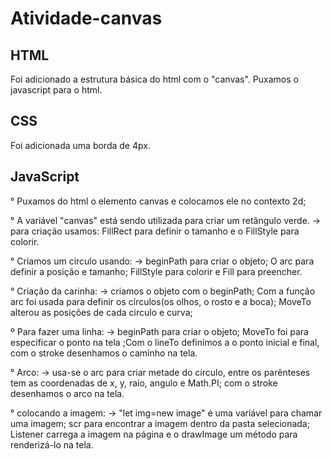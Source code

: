 # Atividade-canvas
## HTML
Foi adicionado a estrutura básica do html com o "canvas".
Puxamos o javascript para o html.
## CSS
Foi adicionada uma borda de 4px.
## JavaScript
° Puxamos do html o elemento canvas e colocamos ele no contexto 2d;

° A variável "canvas" está sendo utilizada para criar um retângulo verde.
    -> para criação usamos: FillRect para definir o tamanho e o FillStyle para colorir.
    
° Criamos um circulo usando:
    -> beginPath para criar o objeto; O arc para definir a posição e tamanho; FillStyle para colorir e Fill para preencher.
    
° Criação da carinha:
    -> criamos o objeto com o beginPath; Com a função arc foi usada para definir os círculos(os olhos, o rosto e a boca);            MoveTo alterou as posições de cada circulo e curva;
    
º Para fazer uma linha:
    -> beginPath para criar o objeto; MoveTo foi para especificar o ponto na tela ;Com o lineTo definimos a o ponto inicial e        final, com o stroke desenhamos o caminho na tela.
    
° Arco:
    -> usa-se o arc para criar metade do círculo, entre os parênteses tem as coordenadas de x, y, raio, angulo e Math.PI; com        o stroke desenhamos o arco na tela.
    
° colocando a imagem:
    -> "let img=new image" é uma variável para chamar uma imagem; scr para encontrar a imagem dentro da pasta selecionada;             Listener carrega a imagem na página e o drawImage um método para renderizá-lo na tela.
    
